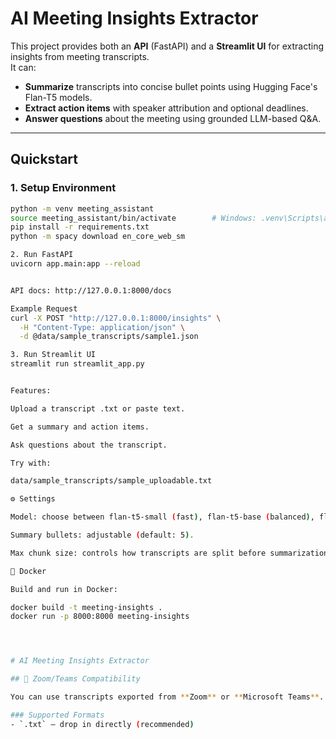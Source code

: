 # AI Meeting Insights Extractor

This project provides both an **API** (FastAPI) and a **Streamlit UI** for extracting insights from meeting transcripts.  
It can:
- **Summarize** transcripts into concise bullet points using Hugging Face's Flan-T5 models.
- **Extract action items** with speaker attribution and optional deadlines.
- **Answer questions** about the meeting using grounded LLM-based Q&A.


---

## Quickstart

### 1. Setup Environment
```bash
python -m venv meeting_assistant
source meeting_assistant/bin/activate        # Windows: .venv\Scripts\activate
pip install -r requirements.txt
python -m spacy download en_core_web_sm

2. Run FastAPI
uvicorn app.main:app --reload


API docs: http://127.0.0.1:8000/docs

Example Request
curl -X POST "http://127.0.0.1:8000/insights" \
  -H "Content-Type: application/json" \
  -d @data/sample_transcripts/sample1.json

3. Run Streamlit UI
streamlit run streamlit_app.py


Features:

Upload a transcript .txt or paste text.

Get a summary and action items.

Ask questions about the transcript.

Try with:

data/sample_transcripts/sample_uploadable.txt

⚙️ Settings

Model: choose between flan-t5-small (fast), flan-t5-base (balanced), flan-t5-large (more accurate).

Summary bullets: adjustable (default: 5).

Max chunk size: controls how transcripts are split before summarization.

🐳 Docker

Build and run in Docker:

docker build -t meeting-insights .
docker run -p 8000:8000 meeting-insights




# AI Meeting Insights Extractor

## 🧩 Zoom/Teams Compatibility

You can use transcripts exported from **Zoom** or **Microsoft Teams**.

### Supported Formats
- `.txt` — drop in directly (recommended)
